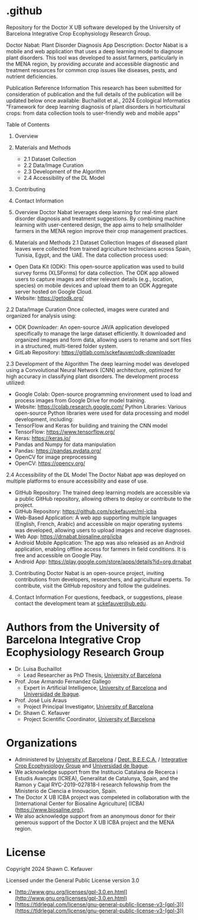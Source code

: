 # .github
Repository for the Doctor X UB software developed by the University of Barcelona Integrative Crop Ecophysiology Research Group.

Doctor Nabat: Plant Disorder Diagnosis App
Description:
Doctor Nabat is a mobile and web application that uses a deep learning model to diagnose plant disorders. This tool was developed to assist farmers, particularly in the MENA region, by providing accurate and accessible diagnostic and treatment resources for common crop issues like diseases, pests, and nutrient deficiencies.

Publication Reference Information
This research has been submitted for consideration of publication and the full details of the publication will be updated below once available:
Buchaillot et al., 2024 Ecological Informatics "Framework for deep learning diagnosis of plant disorders in horticultural crops: from data collection tools to user-friendly web and mobile apps"

Table of Contents
1. Overview
2. Materials and Methods
   - 2.1 Dataset Collection
   - 2.2 Data/Image Curation
   - 2.3 Development of the Algorithm
   - 2.4 Accessibility of the DL Model
3. Contributing
4. Contact Information

1. Overview
Doctor Nabat leverages deep learning for real-time plant disorder diagnosis and treatment suggestions. By combining machine learning with user-centered design, the app aims to help smallholder farmers in the MENA region improve their crop management practices.
 
2. Materials and Methods
2.1 Dataset Collection
Images of diseased plant leaves were collected from trained agriculture technicians across Spain, Tunisia, Egypt, and the UAE. The data collection process used:
- Open Data Kit (ODK): This open-source application was used to build survey forms (XLSForms) for data collection. The ODK app allowed users to capture images and other relevant details (e.g., location, species) on mobile devices and upload them to an ODK Aggregate server hosted on Google Cloud.
- Website: https://getodk.org/

2.2 Data/Image Curation
Once collected, images were curated and organized for analysis using:
- ODK Downloader: An open-source JAVA application developed specifically to manage the large dataset efficiently. It downloaded and organized images and form data, allowing users to rename and sort files in a structured, multi-tiered folder system.
- GitLab Repository: https://gitlab.com/sckefauver/odk-downloader

2.3 Development of the Algorithm
The deep learning model was developed using a Convolutional Neural Network (CNN) architecture, optimized for high accuracy in classifying plant disorders. The development process utilized:
- Google Colab: Open-source programming environment used to load and process images from Google Drive for model training.
- Website: https://colab.research.google.com/
 Python Libraries: Various open-source Python libraries were used for data processing and model development, including: 
- TensorFlow and Keras for building and training the CNN model
- TensorFlow: https://www.tensorflow.org/
- Keras: https://keras.io/
- Pandas and Numpy for data manipulation
- Pandas: https://pandas.pydata.org/
- OpenCV for image preprocessing
- OpenCV: https://opencv.org/

2.4 Accessibility of the DL Model
The Doctor Nabat app was deployed on multiple platforms to ensure accessibility and ease of use.

- GitHub Repository: The trained deep learning models are accessible via a public GitHub repository, allowing others to deploy or contribute to the project.
- GitHub Repository: https://github.com/sckefauver/ml-icba
- Web-Based Application: A web app supporting multiple languages (English, French, Arabic) and accessible on major operating systems was developed, allowing users to upload images and receive diagnoses.
- Web App: https://drnabat.biosaline.org/icba
- Android Mobile Application: The app was also released as an Android application, enabling offline access for farmers in field conditions. It is free and accessible on Google Play.
- Android App: https://play.google.com/store/apps/details?id=org.drnabat

3. Contributing
Doctor Nabat is an open-source project, inviting contributions from developers, researchers, and agricultural experts. To contribute, visit the GitHub repository and follow the guidelines.

4. Contact Information
For questions, feedback, or suggestions, please contact the development team at sckefauver@ub.edu.

# Authors from the University of Barcelona Integrative Crop Ecophysiology Research Group
- Dr. Luisa Buchaillot
   - Lead Researcher as PhD Thesis, [University of Barcelona](http://www.ub.edu/)
- Prof. Jose Armando Fernandez Gallego
   - Expert in Artificial Intelligence, [University of Barcelona](http://www.ub.edu/) and [Universidad de Ibague](https://www.unibague.edu.co/). 
- Prof. José Luis Araus
   - Project Principal Investigator, [University of Barcelona](http://www.ub.edu/)
- Dr. Shawn C. Kefauver
   - Project Scientific Coordinator, [University of Barcelona](http://www.ub.edu/)

# Organizations
- Administered by [University of Barcelona](http://www.ub.edu/) / [Dept. B.E.E.C.A.](https://www.ub.edu/portal/web/dp-beeca/fisiologia-vegeta) / [Integrative Crop Ecophysiology Group](https://integrativecropecophysiology.com/) and [Universidad de Ibague](https://www.unibague.edu.co/). 
- We acknowledge support from the Institucio Catalana de Recerca i Estudis Avançats (ICREA), Generalitat de Catalunya, Spain, and the Ramon y Cajal RYC-2019-027818-I research fellowship from the Ministerio de Ciencia e Innovacion, Spain.
- The Doctor X UB ICBA project was compeleted in collaboration with the [International Center for Biosaline Agriculture] (ICBA)(https://www.biosaline.org/).
- We also acknowledge support from an anonymous donor for their generous support of the Doctor X UB ICBA project and the MENA region.

# License

Copyright 2024 Shawn C. Kefauver

Licensed under the General Public License version 3.0
- [http://www.gnu.org/licenses/gpl-3.0.en.html](http://www.gnu.org/licenses/gpl-3.0.en.html)
- [https://tldrlegal.com/license/gnu-general-public-license-v3-(gpl-3)](https://tldrlegal.com/license/gnu-general-public-license-v3-(gpl-3))
